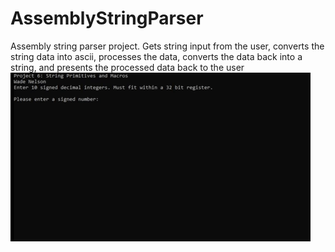 # AssemblyStringParser
Assembly string parser project.
Gets string input from the user, converts the string data into ascii, processes the data, converts the data back into a string, and presents the processed data back to the user
![](demo.gif)
